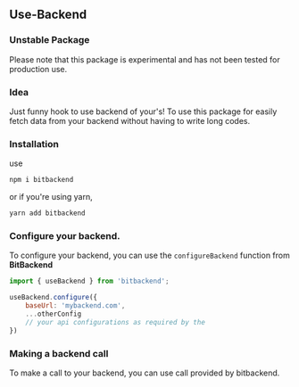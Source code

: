 ## Use-Backend
### Unstable Package
Please note that this package is experimental and has not been tested for production use.

### Idea
Just funny hook to use backend of your's!
To use this package for easily fetch data from your backend without having to write long codes.

### Installation
use
```bash
npm i bitbackend
```
or if you're using yarn,
```bash
yarn add bitbackend
```

### Configure your backend.
To configure your backend, you can use the `configureBackend` function from <strong>BitBackend</strong>

```javascript
import { useBackend } from 'bitbackend';

useBackend.configure({
    baseUrl: 'mybackend.com',
    ...otherConfig
    // your api configurations as required by the 
})

```

### Making a backend call
To make a call to your backend, you can use call provided by bitbackend.